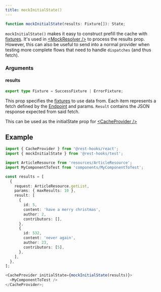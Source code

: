 ```yaml
---
title: mockInitialState()
---
```


```typescript
function mockInitialState(results: Fixture[]): State;
```

`mockInitialState()` makes it easy to construct prefill the cache with [fixtures](./Fixtures.md). It's
used in [<MockResolver /\>](./MockResolver) to process the results prop. However, this
can also be useful to send into a normal provider when testing more complete flows
that need to handle `dispatches` (and thus fetch).

### Arguments

#### results

```typescript
export type Fixture = SuccessFixture | ErrorFixture;
```

This prop specifies the [fixtures](./Fixtures.md) to use data from. Each item represents a fetch defined by the
[Endpoint](/rest/api/Endpoint) and params. `Result` contains the JSON response expected from said fetch.


This can be used as the initialState prop for [<CacheProvider /\>](./CacheProvider)

## Example

```typescript
import { CacheProvider } from '@rest-hooks/react';
import { mockInitialState } from '@rest-hooks/test';

import ArticleResource from 'resources/ArticleResource';
import MyComponentToTest from 'components/MyComponentToTest';

const results = [
  {
    request: ArticleResource.getList,
    params: { maxResults: 10 },
    result: [
      {
        id: 5,
        content: 'have a merry christmas',
        author: 2,
        contributors: [],
      },
      {
        id: 532,
        content: 'never again',
        author: 23,
        contributors: [5],
      },
    ],
  },
];

<CacheProvider initialState={mockInitialState(results)}>
  <MyComponentToTest />
</CacheProvider>;
```
